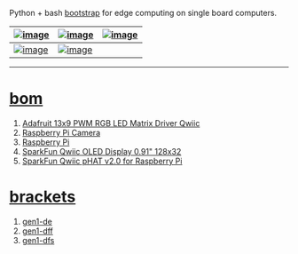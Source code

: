 Python + bash <a href="https://github.com/kamangir/blue-sbc">bootstrap</a> for edge computing on single board computers.

| [![image](../images/2x13x9-2.jpg)](#) | [![image](../images/2x13x9-3.jpg)](#) | [![image](../images/2x13x9-4.jpg)](#) |
| --- | --- | --- |
| [![image](../images/2x13x9-5.jpg)](#) | [![image](../images/2x13x9-6.jpg)](#) |  |

---

# [bom](../parts.md)

1. [Adafruit 13x9 PWM RGB LED Matrix Driver Qwiic](../parts.md#adafruit-13x9-pwm-rgb-led-matrix-driver-qwiic)
1. [Raspberry Pi Camera](../parts.md#raspberry-pi-camera)
1. [Raspberry Pi](../parts.md#raspberry-pi)
1. [SparkFun Qwiic OLED Display 0.91" 128x32](../parts.md#sparkfun-qwiic-oled-display-091-128x32)
1. [SparkFun Qwiic pHAT v2.0 for Raspberry Pi](../parts.md#sparkfun-qwiic-phat-v20-for-raspberry-pi)

# [brackets](../brackets)

1. [gen1-de](../brackets/gen1-de/gen1-de.stl)
1. [gen1-dff](../brackets/gen1-dff/gen1-dff.stl)
1. [gen1-dfs](../brackets/gen1-dfs/gen1-dfs.stl)

